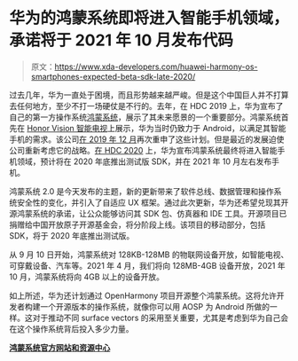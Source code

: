 # 华为的鸿蒙系统即将进入智能手机领域，承诺将于 2021 年 10 月发布代码

> 原文：<https://www.xda-developers.com/huawei-harmony-os-smartphones-expected-beta-sdk-late-2020/>

过去几年，华为一直处于困境，而且形势越来越严峻。但是这个中国巨人并不打算去任何地方，至少不打一场硬仗是不行的。去年，在 HDC 2019 上，华为宣布了自己的第一方操作系统[鸿蒙系统](https://www.xda-developers.com/harmony-os-huawei-announce/)，展示了其未来愿景的一个重要部分。鸿蒙系统首先在 [Honor Vision 智能电视](https://www.xda-developers.com/honor-vision-tv-huawei-harmony-os/)上展示，华为当时仍致力于 Android，以满足其智能手机的需求。该公司[在 2019 年 12 月](https://www.xda-developers.com/huaweis-harmony-os-coming-more-devices-next-year-not-smartphones-tablets/)再次重申了这些计划。但是最近的发展迫使公司重新考虑它的战略。[在 HDC 2020](https://developer.huawei.com/consumer/en/events/hdc2020/) 上，华为宣布鸿蒙系统最终将进入智能手机领域，预计将在 2020 年底推出测试版 SDK，并在 2021 年 10 月左右发布手机。

鸿蒙系统 2.0 是今天发布的主题，新的更新带来了软件总线、数据管理和操作系统安全性的变化，并引入了自适应 UX 框架。通过此次更新，华为还希望兑现其开源鸿蒙系统的承诺，让公众能够访问其 SDK 包、仿真器和 IDE 工具。开源项目已捐赠给中国开放原子开源基金会，将分阶段上线。该项目的移动部分，包括 SDK，将于 2020 年底推出测试版。

从 9 月 10 日开始，鸿蒙系统对 128KB-128MB 的物联网设备开放，如智能电视、可穿戴设备、汽车等。2021 年 4 月，我们将向 128MB-4GB 设备开放，2021 年 10 月，鸿蒙系统将向 4GB 以上的设备开放。

如上所述，华为还计划通过 OpenHarmony 项目开源整个鸿蒙系统。这将允许开发者构建一个开源版本的操作系统，就像你可以用 AOSP 为 Android 所做的一样。这对于推动不同 surface vectors 的采用至关重要，尤其是考虑到华为自己会在这个操作系统背后投入多少力量。

**[鸿蒙系统官方网站和资源中心](https://www.harmonyos.com/en/home/)**